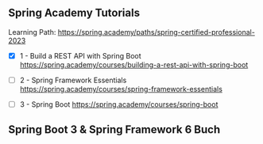 ## Spring Academy Tutorials
Learning Path: https://spring.academy/paths/spring-certified-professional-2023

- [x] 1 - Build a REST API with Spring Boot
	https://spring.academy/courses/building-a-rest-api-with-spring-boot

- [ ] 2 - Spring Framework Essentials
	https://spring.academy/courses/spring-framework-essentials

- [ ] 3 - Spring Boot
	https://spring.academy/courses/spring-boot

## Spring Boot 3 & Spring Framework 6 Buch